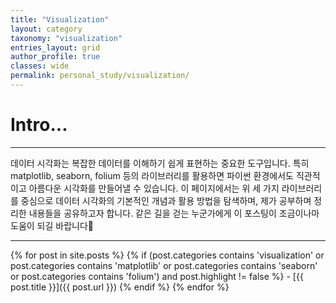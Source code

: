 ```yaml
---
title: "Visualization"
layout: category
taxonomy: "visualization"
entries_layout: grid
author_profile: true
classes: wide
permalink: personal_study/visualization/
---
```


# Intro...
---
데이터 시각화는 복잡한 데이터를 이해하기 쉽게 표현하는 중요한 도구입니다. 특히 matplotlib, seaborn, folium 등의 라이브러리를 활용하면 파이썬 환경에서도 직관적이고 아름다운 시각화를 만들어낼 수 있습니다. 이 페이지에서는 위 세 가지 라이브러리를 중심으로 데이터 시각화의 기본적인 개념과 활용 방법을 탐색하며, 제가 공부하며 정리한 내용들을 공유하고자 합니다. 같은 길을 걷는 누군가에게 이 포스팅이 조금이나마 도움이 되길 바랍니다🙏

---

{% for post in site.posts %}
  {% if (post.categories contains 'visualization' or post.categories contains 'matplotlib' or post.categories contains 'seaborn' or post.categories contains 'folium') and post.highlight != false %}
    - [{{ post.title }}]({{ post.url }})
  {% endif %}
{% endfor %}